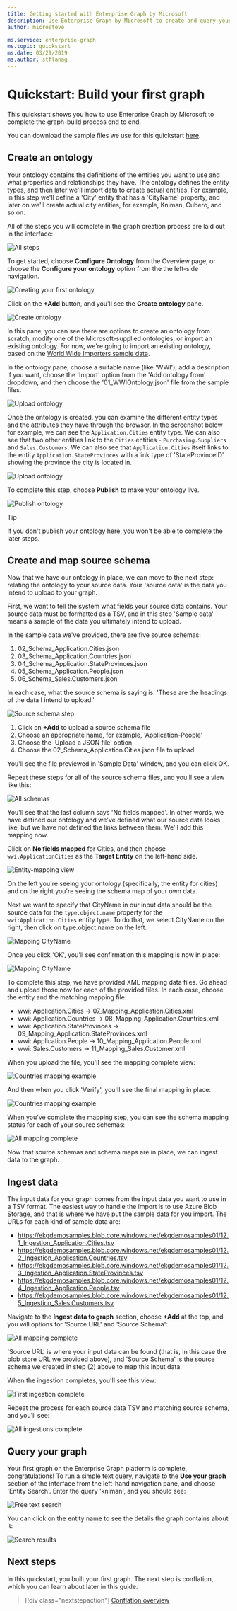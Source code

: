 ```yaml
---
title: Getting started with Enterprise Graph by Microsoft
description: Use Enterprise Graph by Microsoft to create and query your first graph
author: microsteve

ms.service: enterprise-graph
ms.topic: quickstart
ms.date: 03/29/2019
ms.author: stflanag
---
```


# Quickstart: Build your first graph

This quickstart shows you how to use Enterprise Graph by Microsoft to complete the graph-build process end to end.

You can download the sample files we use for this quickstart <a href="https://ekgdemosamples.blob.core.windows.net/ekgdemosamples01/EGDemo_WWI_Files.zip">here</a>.

## Create an ontology

Your ontology contains the definitions of the entities you want to use and what properties and relationships they have. The ontology defines the entity types, and then later we'll import data to create actual entities. For example, in this step we'll define a 'City' entity that has a 'CityName' property, and later on we'll create actual city entities, for example, Kniman, Cubero, and so on.

All of the steps you will complete in the graph creation process are laid out in the interface:

![All steps](media/quickstart/1-all-steps-overview.png)

To get started, choose **Configure Ontology** from the Overview page, or choose the **Configure your ontology** option from the the left-side navigation.

![Creating your first ontology](media/quickstart/2-create-your-graph-steps.png)

Click on the **+Add** button, and you'll see the **Create ontology** pane.

![Create ontology](media/quickstart/4-create-ontology-options.png)

In this pane, you can see there are options to create an ontology from scratch, modify one of the Microsoft-supplied ontologies, or import an existing ontology. For now, we're going to import an existing ontology, based on the <a href="https://docs.microsoft.com/en-us/sql/samples/wide-world-importers-what-is?view=sql-server-2017">World Wide Importers sample data</a>.

In the ontology pane, choose a suitable name (like 'WWI'), add a description if you want, choose the 'Import' option from the 'Add ontology from' dropdown, and then choose the '01_WWIOntology.json' file from the sample files.

![Upload ontology](media/quickstart/6-upload-ontology.png)

Once the ontology is created, you can examine the different entity types and the attributes they have through the browser. In the screenshot below for example, we can see the ```Application.Cities``` entity type. We can also see that two other entities link to the ```Cities``` entities - ```Purchasing.Suppliers``` and ```Sales.Customers```. We can also see that ```Application.Cities``` itself links to the entity ```Application.StateProvinces``` with a link type of 'StateProvinceID' showing the province the city is located in.

![Upload ontology](media/quickstart/7-ontology-uploaded.png)

To complete this step, choose **Publish** to make your ontology live.

![Publish ontology](media/quickstart/11.5-publish-ontology.png)

> [!TIP]
> If you don't publish your ontology here, you won't be able to complete the later steps.

## Create and map source schema

Now that we have our ontology in place, we can move to the next step: relating the ontology to your source data. Your 'source data' is the data you intend to upload to your graph.

First, we want to tell the system what fields your source data contains. Your source data must be formatted as a TSV, and in this step 'Sample data' means a sample of the data you ultimately intend to upload.

In the sample data we've provided, there are five source schemas:

1. 02_Schema_Application.Cities.json
1. 03_Schema_Application.Countries.json
1. 04_Schema_Application.StateProvinces.json
1. 05_Schema_Application.People.json
1. 06_Schema_Sales.Customers.json

In each case, what the source schema is saying is: 'These are the headings of the data I intend to upload.'

![Source schema step](media/quickstart/12-add-source-schema.png)

1. Click on **+Add** to upload a source schema file
1. Choose an appropriate name, for example, 'Application-People'
1. Choose the 'Upload a JSON file' option
1. Choose the 02_Schema_Application.Cities.json file to upload

You'll see the file previewed in 'Sample Data' window, and you can click OK.

Repeat these steps for all of the source schema files, and you'll see a view like this:

![All schemas](media/quickstart/15-all-schema-uploaded.png)

You'll see that the last column says 'No fields mapped'. In other words, we have defined our ontology and we've defined what our source data looks like, but we have not defined the links between them. We'll add this mapping now.

Click on **No fields mapped** for Cities, and then choose ```wwi.ApplicationCities``` as the **Target Entity** on the left-hand side.

![Entity-mapping view](media/quickstart/17-mapping-app-cities.png)

On the left you're seeing your ontology (specifically, the entity for cities) and on the right you're seeing the schema map of your own data.

Next we want to specify that CityName in our input data should be the source data for the ```type.object.name``` property for the ```wwi:Application.Cities``` entity type. To do that, we select CityName on the right, then click on type.object.name on the left.

![Mapping CityName](media/quickstart/18-mapping-name.png)

Once you click 'OK', you'll see confirmation this mapping is now in place:

![Mapping CityName](media/quickstart/19-mapping-complete.png)

To complete this step, we have provided XML mapping data files. Go ahead and upload those now for each of the provided files. In each case, choose the entity and the matching mapping file:

* wwi: Application.Cities -> 07_Mapping_Application.Cities.xml
* wwi: Application.Countries -> 08_Mapping_Application.Countries.xml
* wwi: Application.StateProvinces -> 09_Mapping_Application.StateProvinces.xml
* wwi: Application.People -> 10_Mapping_Application.People.xml
* wwi: Sales.Customers -> 11_Mapping_Sales.Customer.xml

When you upload the file, you'll see the mapping complete view:

![Countries mapping example](media/quickstart/20-mapping-complete.png)

And then when you click 'Verify', you'll see the final mapping in place:

![Countries mapping example](media/quickstart/21-mapping-verify.png)

When you've complete the mapping step, you can see the schema mapping status for each of your source schemas:

![All mapping complete](media/quickstart/23-all-mapping-complete.png)

Now that source schemas and schema maps are in place, we can ingest data to the graph.

## Ingest data

The input data for your graph comes from the input data you want to use in a TSV format. The easiest way to handle the import is to use Azure Blob Storage, and that is where we have put the sample data for you import. The URLs for each kind of sample data are:

* https://ekgdemosamples.blob.core.windows.net/ekgdemosamples01/12.1_Ingestion_Application.Cities.tsv
* https://ekgdemosamples.blob.core.windows.net/ekgdemosamples01/12.2_Ingestion_Application.Countries.tsv
* https://ekgdemosamples.blob.core.windows.net/ekgdemosamples01/12.3_Ingestion_Application.StateProvinces.tsv
* https://ekgdemosamples.blob.core.windows.net/ekgdemosamples01/12.4_Ingestion_Application.People.tsv
* https://ekgdemosamples.blob.core.windows.net/ekgdemosamples01/12.5_Ingestion_Sales.Customers.tsv

Navigate to the **Ingest data to graph** section, choose **+Add** at the top, and you will options for 'Source URL' and 'Source Schema':

![All mapping complete](media/quickstart/23-all-mapping-complete.png)

'Source URL' is where your input data can be found (that is, in this case the blob store URL we provided above), and 'Source Schema' is the source schema we created in step (2) above to map this input data.

When the ingestion completes, you'll see this view:

![First ingestion complete](media/quickstart/25-first-ingestion-complete.png)

Repeat the process for each source data TSV and matching source schema, and you'll see:

![All ingestions complete](media/quickstart/26-all-ingestions-complete.png)

##  Query your graph

Your first graph on the Enterprise Graph platform is complete, congratulations! To run a simple text query, navigate to the **Use your graph** section of the interface from the left-hand navigation pane, and choose 'Entity Search'. Enter the query 'kniman', and you should see:

![Free text search](media/quickstart/27-search-free-text.png)

You can click on the entity name to see the details the graph contains about it:

![Search results](media/quickstart/26-all-ingestions-complete.png)

## Next steps

In this quickstart, you built your first graph. The next step is conflation, which you can learn about later in this guide.

> [!div class="nextstepaction"]
> [Conflation overview](./conflation-concepts.md)




